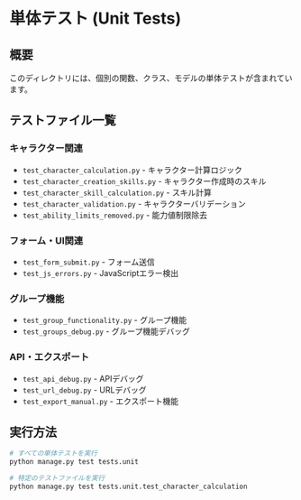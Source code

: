 # 単体テスト (Unit Tests)

## 概要
このディレクトリには、個別の関数、クラス、モデルの単体テストが含まれています。

## テストファイル一覧

### キャラクター関連
- `test_character_calculation.py` - キャラクター計算ロジック
- `test_character_creation_skills.py` - キャラクター作成時のスキル
- `test_character_skill_calculation.py` - スキル計算
- `test_character_validation.py` - キャラクターバリデーション
- `test_ability_limits_removed.py` - 能力値制限除去

### フォーム・UI関連
- `test_form_submit.py` - フォーム送信
- `test_js_errors.py` - JavaScriptエラー検出

### グループ機能
- `test_group_functionality.py` - グループ機能
- `test_groups_debug.py` - グループ機能デバッグ

### API・エクスポート
- `test_api_debug.py` - APIデバッグ
- `test_url_debug.py` - URLデバッグ
- `test_export_manual.py` - エクスポート機能

## 実行方法
```bash
# すべての単体テストを実行
python manage.py test tests.unit

# 特定のテストファイルを実行
python manage.py test tests.unit.test_character_calculation
```